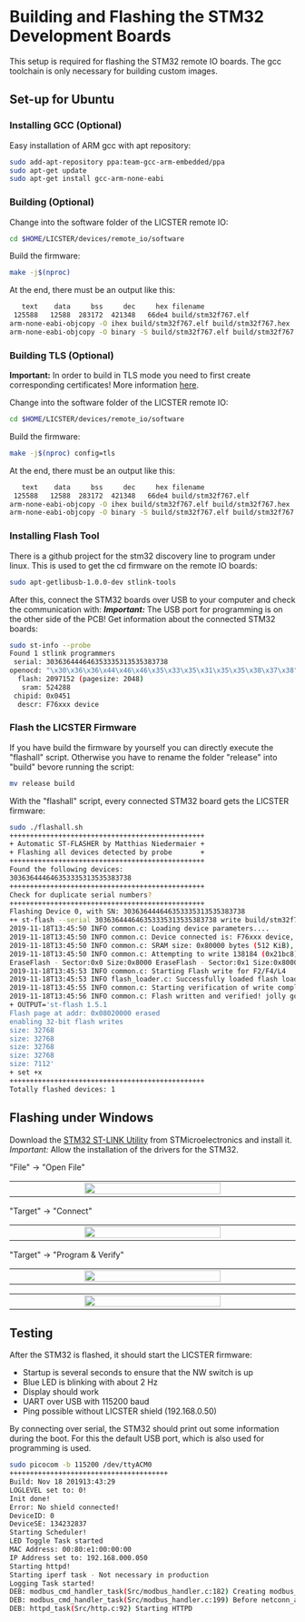 # Building and Flashing the STM32 Development Boards
This setup is required for flashing the STM32 remote IO boards.
The gcc toolchain is only necessary for building custom images.

## Set-up for Ubuntu

### Installing GCC (Optional)

Easy installation of ARM gcc with apt repository:
```sh
sudo add-apt-repository ppa:team-gcc-arm-embedded/ppa
sudo apt-get update
sudo apt-get install gcc-arm-none-eabi
```

### Building (Optional)

Change into the software folder of the LICSTER remote IO:
```sh
cd $HOME/LICSTER/devices/remote_io/software
```

Build the firmware:
```sh
make -j$(nproc)
```

At the end, there must be an output like this:
```sh
   text    data     bss     dec     hex filename
 125588   12588  283172  421348   66de4 build/stm32f767.elf
arm-none-eabi-objcopy -O ihex build/stm32f767.elf build/stm32f767.hex
arm-none-eabi-objcopy -O binary -S build/stm32f767.elf build/stm32f767.bin
```

### Building TLS (Optional)

**Important:** In order to build in TLS mode you need to first create corresponding certificates! More information [here](/devices/plc/software/Secure_Layer/README.md).

Change into the software folder of the LICSTER remote IO:
```sh
cd $HOME/LICSTER/devices/remote_io/software
```

Build the firmware:
```sh
make -j$(nproc) config=tls
```

At the end, there must be an output like this:
```sh
   text    data     bss     dec     hex filename
 125588   12588  283172  421348   66de4 build/stm32f767.elf
arm-none-eabi-objcopy -O ihex build/stm32f767.elf build/stm32f767.hex
arm-none-eabi-objcopy -O binary -S build/stm32f767.elf build/stm32f767.bin
```

### Installing Flash Tool 

There is a github project for the stm32 discovery line to program under linux.
This is used to get the cd firmware on the remote IO boards:
```sh
sudo apt-getlibusb-1.0.0-dev stlink-tools
```

After this, connect the STM32 boards over USB to your computer and check the communication with:
***Important:*** The USB port for programming is on the other side of the PCB!
Get information about the connected STM32 boards:
```sh
sudo st-info --probe
Found 1 stlink programmers
 serial: 303636444646353335313535383738
openocd: "\x30\x36\x36\x44\x46\x46\x35\x33\x35\x31\x35\x35\x38\x37\x38"
  flash: 2097152 (pagesize: 2048)
   sram: 524288
 chipid: 0x0451
  descr: F76xxx device
```

### Flash the LICSTER Firmware
If you have build the firmware by yourself you can directly execute the "flashall" script.
Otherwise you have to rename the folder "release" into "build" bevore running the script:
```sh
mv release build
```

With the "flashall" script, every connected STM32 board gets the LICSTER firmware:
```sh
sudo ./flashall.sh 
++++++++++++++++++++++++++++++++++++++++++++++++
+ Automatic ST-FLASHER by Matthias Niedermaier +
+ Flashing all devices detected by probe       +
++++++++++++++++++++++++++++++++++++++++++++++++
Found the following devices:
303636444646353335313535383738
++++++++++++++++++++++++++++++++++++++++++++++++
Check for duplicate serial numbers?
++++++++++++++++++++++++++++++++++++++++++++++++
Flashing Device 0, with SN: 303636444646353335313535383738
++ st-flash --serial 303636444646353335313535383738 write build/stm32f767.bin 0x8000000
2019-11-18T13:45:50 INFO common.c: Loading device parameters....
2019-11-18T13:45:50 INFO common.c: Device connected is: F76xxx device, id 0x10016451
2019-11-18T13:45:50 INFO common.c: SRAM size: 0x80000 bytes (512 KiB), Flash: 0x200000 bytes (2048 KiB) in pages of 2048 bytes
2019-11-18T13:45:50 INFO common.c: Attempting to write 138184 (0x21bc8) bytes to stm32 address: 134217728 (0x8000000)
EraseFlash - Sector:0x0 Size:0x8000 EraseFlash - Sector:0x1 Size:0x8000 EraseFlash - Sector:0x2 Size:0x8000 EraseFlash - Sector:0x3 Size:0x8000 EraseFlash - Sector:0x4 Size:0x20000 2019-11-18T13:45:53 INFO common.c: Finished erasing 5 pages of 131072 (0x20000) bytes
2019-11-18T13:45:53 INFO common.c: Starting Flash write for F2/F4/L4
2019-11-18T13:45:53 INFO flash_loader.c: Successfully loaded flash loader in sram
2019-11-18T13:45:55 INFO common.c: Starting verification of write complete
2019-11-18T13:45:56 INFO common.c: Flash written and verified! jolly good!
+ OUTPUT='st-flash 1.5.1
Flash page at addr: 0x08020000 erased
enabling 32-bit flash writes
size: 32768
size: 32768
size: 32768
size: 32768
size: 7112'
+ set +x
++++++++++++++++++++++++++++++++++++++++++++++++
Totally flashed devices: 1
```

## Flashing under Windows

Download the [STM32 ST-LINK Utility](https://www.st.com/en/development-tools/stsw-link004.html) from STMicroelectronics and install it.
*Important:* Allow the installation of the drivers for the STM32.

"File" -> "Open File"
<table align="center"><tr><td align="center" width="9999">
<img src="windowsFlash/01_selectFile.png" width=70%></img>
</td></tr></table>

"Target" -> "Connect"
<table align="center"><tr><td align="center" width="9999">
<img src="windowsFlash/02_connect.png" width=70%></img>
</td></tr></table>

"Target" -> "Program & Verify"
<table align="center"><tr><td align="center" width="9999">
<img src="windowsFlash/03_program.png" width=70%></img>
</td></tr></table>

<table align="center"><tr><td align="center" width="9999">
<img src="windowsFlash/04_flash.png" width=70%></img>
</td></tr></table>

## Testing
After the STM32 is flashed, it should start the LICSTER firmware:
* Startup is several seconds to ensure that the NW switch is up
* Blue LED is blinking with about 2 Hz
* Display should work
* UART over USB with 115200 baud
* Ping possible without LICSTER shield (192.168.0.50)

By connecting over serial, the STM32 should print out some information during the boot.
For this the default USB port, which is also used for programming is used.
```sh
sudo picocom -b 115200 /dev/ttyACM0
+++++++++++++++++++++++++++++++++++++++
Build: Nov 18 201913:43:29
LOGLEVEL set to: 0!
Init done!
Error: No shield connected!
DeviceID: 0
DeviceSE: 134232837
Starting Scheduler!
LED Toggle Task started
MAC Address: 00:80:e1:00:00:00 
IP Address set to: 192.168.000.050
Starting httpd!
Starting iperf task - Not necessary in production
Logging Task started!
DEB: modbus_cmd_handler_task(Src/modbus_handler.c:182) Creating modbus_cmd_handler_task.
DEB: modbus_cmd_handler_task(Src/modbus_handler.c:199) Before netconn_accept.
DEB: httpd_task(Src/http.c:92) Starting HTTPD
```
